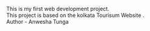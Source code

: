 This is my first web development project.
<br>
This project is  based on  the kolkata Tourisum Website .
<br>
Author - Anwesha Tunga
